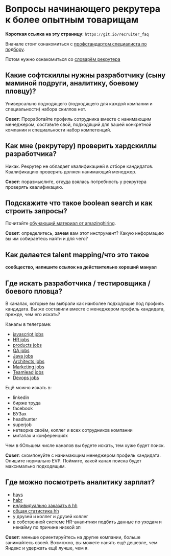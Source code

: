 # Вопросы начинающего рекрутера к более опытным товарищам

**Короткая ссылка на эту страницу**: `https://git.io/recruiter_faq`

Вначале стоит ознакомиться с [профстандартом специалиста по подбору](https://rark-kazan.ru/files/docs/ps_spup_na_24_09_15_mintrud.pdf).

Потом нужно ознакомиться со [словарём рекрутера](https://github.com/sharovatov/teamlead/blob/master/recruiting.md)

## Какие софтскиллы нужны разработчику (сыну маминой подруги, аналитику, боевому пловцу)?

Универсально подходящего (подходящего для каждой компании и специальности) набора скиллов нет.

**Совет**: Проработайте профиль сотрудника вместе с нанимающим менеджером, составьте свой, подходящий для вашей конкретной компании и специальности набор компетенций.

## Как мне (рекрутеру) проверить хардскиллы разработчика?

Никак. Рекрутер не обладает квалификацией в отборе кандидатов. Квалификацию проверять должен нанимающий менеджер.

**Совет**: поразмыслите, откуда взялась потребность у рекрутера проверять квалификацию.

## Подскажите что такое boolean search и как строить запросы?

Почитайте [обучающий материал от amazinghiring](https://amazinghiring.ru/blog/2017/09/04/boolean-search-для-it-рекрутеров/).

**Совет**: определитесь, **зачем** вам этот инструмент? Какую информацию вы им собираетесь найти и для чего?

## Как делается talent mapping/что это такое

**сообщество, напишите ссылок на действительно хороший мануал**

## Где искать разработчика / тестировщика / боевого пловца?

В каналах, которые вы выбрали как наиболее подходящие под профиль кандидата. Вы же составили вместе с менеджером профиль кандидата, прежде, чем его искать?

Каналы в телеграме:
- [javascript jobs](https://t.me/javascript_jobs)
- [HR jobs](https://t.me/job4hr)
- [products jobs](https://t.me/products_jobs)
- [QA jobs](https://t.me/qa_jobs)
- [Java jobs](https://t.me/javadevjob)
- [Architects jobs](https://t.me/itarchitect_jobs)
- [Marketing jobs](https://t.me/marketing_jobs)
- [Teamlead jobs](https://t.me/TeamLeadJobs)
- [Devops jobs](https://t.me/devops_jobs)

Ещё можно искать в:
- linkedin
- бирже труда
- facebook
- ВУЗах
- headhunter
- superjob
- нетворке своём, коллег и всех сотрудников компании
- митапах и конференциях

Чем в бОльшем числе каналов вы будете искать, тем хуже будет поиск.

**Совет**: скомпонуйте с нанимающим менеджером профиль кандидата. Опишите нормально EVP. Поймите, какой канал поиска будет максимально подходящим.

## Где можно посмотреть аналитику зарплат?

- [hays](https://salaryguide.hays.ru/salary-guide-2020-2021/)
- [habr](https://career.habr.com/salaries)
- [индивидуально заказать в hh](https://spb.hh.ru/article/salaryresearch)
- [общая статистика hh](https://stats.hh.ru)
- у друзей и коллег и друзей коллег
- в собственной системе HR-аналитики подбить данные по уходам и ненайму по причине низкой зп

**Совет**: меньше ориентируйтесь на другие компании, больше занимайтесь своей. Возможно, вы можете нанять ещё дешевле, чем Яндекс и удержать ещё лучше, чем я.
